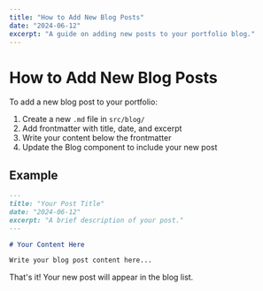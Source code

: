 ```yaml
---
title: "How to Add New Blog Posts"
date: "2024-06-12"
excerpt: "A guide on adding new posts to your portfolio blog."
---
```


# How to Add New Blog Posts

To add a new blog post to your portfolio:

1. Create a new `.md` file in `src/blog/`
2. Add frontmatter with title, date, and excerpt
3. Write your content below the frontmatter
4. Update the Blog component to include your new post

## Example

```markdown
---
title: "Your Post Title"
date: "2024-06-12"
excerpt: "A brief description of your post."
---

# Your Content Here

Write your blog post content here...
```

That's it! Your new post will appear in the blog list.
